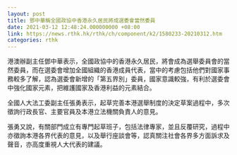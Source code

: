 ```yaml
---
layout: post
title: 鄧中華稱全國政協中香港永久居民將成選委會當然委員
date: 2021-03-12 12:48:24.000000000 +08:00
link: https://news.rthk.hk/rthk/ch/component/k2/1580233-20210312.htm
categories: rthk
---
```


港澳辦副主任鄧中華表示，全國政協中的香港永久居民，將會成為選舉委員會的當然委員，而在選委會增加全國組織的香港成員代表，當中的考慮包括他們對國家事務較多了解，認為選委會新增的「第五界別」委員，國家意識較強，有利於選委會中強化國家元素，把維護國家及香港利益的元素結合。

全國人大法工委副主任張勇表示，起草完善本港選舉制度的決定草案過程中，多次徵詢行政長官、主要官員及本港立法機關負責人的意見。

張勇又說，有關部門成立有專門起草班子，包括法律專家，並且反覆研究，過程中亦徵詢本港各界代表的意見，以及舉行座談會等，認真關注社會各界多方面訴求及聲音，亦高度重視人大代表的建議。
